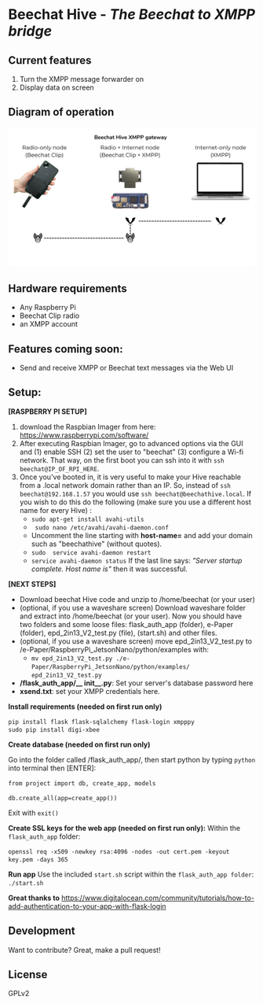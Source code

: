 # Beechat Hive -  _The Beechat to XMPP bridge_

## Current features
1. Turn the XMPP message forwarder on
2. Display data on screen

## Diagram of operation
[![img](https://raw.githubusercontent.com/BeechatNetworkSystemsLtd/BeechatHive/main/diagram.png)]()

## Hardware requirements
- Any Raspberry Pi
- Beechat Clip radio
- an XMPP account

## Features coming soon:
* Send and receive XMPP or Beechat text messages via the Web UI
    
## Setup: ##


**[RASPBERRY PI SETUP]** 
1. download the Raspbian Imager from here: https://www.raspberrypi.com/software/
2. After executing Raspbian Imager, go to advanced options via the GUI and 
    (1) enable SSH 
    (2) set the user to "beechat" 
    (3) configure a Wi-fi network. That way, on the first boot you can ssh into it with ```ssh beechat@IP_OF_RPI_HERE```. 
3. Once you've booted in, it is very useful to make your Hive reachable from a .local network domain rather than an IP. So, instead of ```ssh beechat@192.168.1.57``` you would use ```ssh beechat@beechathive.local```. If you wish to do this do the following (make sure you use a different host name for every Hive) :
    *  ``` sudo apt-get install avahi-utils ```
    *  ``` sudo nano /etc/avahi/avahi-daemon.conf```
    *  Uncomment the line starting with **host-name=** and add your domain such as "beechathive" (without quotes).
    *  ```sudo  service avahi-daemon restart```
    *  ```service avahi-daemon status``` If the last line says: _"Server startup complete. Host name is"_ then it was successful.


**[NEXT STEPS]**
- Download beechat Hive code and unzip to /home/beechat (or your user)
- (optional, if you use a waveshare screen) Download waveshare folder and extract into /home/beechat (or your user). Now you should have two folders and some loose files: flask_auth_app (folder), e-Paper (folder), epd_2in13_V2_test.py (file), (start.sh) and other files.
- (optional, if you use a waveshare screen) move epd_2in13_V2_test.py to /e-Paper/RaspberryPi_JetsonNano/python/examples with:
    -  ```mv epd_2in13_V2_test.py ./e-Paper/RaspberryPi_JetsonNano/python/examples/ epd_2in13_V2_test.py```
-   **/flask_auth_app/__ init__.py**: Set your server's database password here
-   **xsend.txt**: set your XMPP credentials here.

**Install requirements (needed on first run only)**
```
pip install flask flask-sqlalchemy flask-login xmpppy
sudo pip install digi-xbee
```

**Create database (needed on first run only)**

Go into the folder called /flask_auth_app/, then start python by typing ```python``` into terminal then [ENTER]:

```
from project import db, create_app, models
```
```
db.create_all(app=create_app())
```

Exit with ```exit()```




**Create SSL keys for the web app (needed on first run only):**
Within the ```flask_auth_app``` folder: 
```
openssl req -x509 -newkey rsa:4096 -nodes -out cert.pem -keyout key.pem -days 365
```

**Run app**
Use the included ```start.sh``` script within the ```flask_auth_app folder```:
``` ./start.sh```


**Great thanks to**
https://www.digitalocean.com/community/tutorials/how-to-add-authentication-to-your-app-with-flask-login

## Development

Want to contribute? Great, make a pull request!

## License

GPLv2
